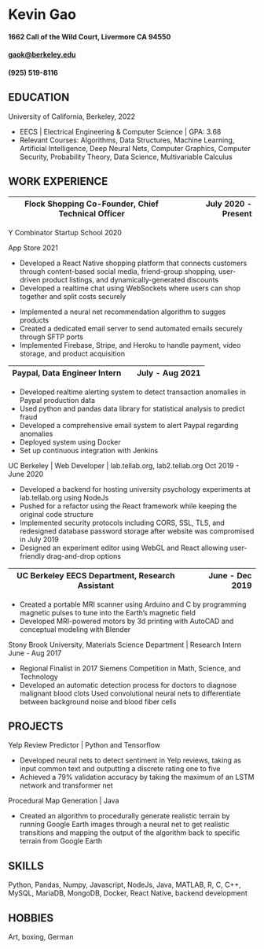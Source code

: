 

# Kevin Gao
#### 1662 Call of the Wild Court, Livermore CA 94550
#### gaok@berkeley.edu
#### (925) 519-8116

## EDUCATION
University of California, Berkeley, 2022

- EECS | Electrical Engineering & Computer Science | GPA: 3.68
- Relevant Courses: Algorithms, Data Structures, Machine Learning, Artificial Intelligence, Deep Neural Nets, Computer Graphics, Computer Security, Probability Theory, Data Science, Multivariable Calculus

## WORK EXPERIENCE
| Flock Shopping Co-Founder, Chief Technical Officer ||  July 2020 - Present |
|-|:-:|-:|

Y Combinator Startup School 2020

App Store 2021

- Developed a React Native shopping platform that connects customers through content-based social media, friend-group shopping, user-driven product listings, and dynamically-generated discounts
- Developed a realtime chat using WebSockets where users can shop together and split costs securely
* Implemented a neural net recommendation algorithm to sugges products
* Created a dedicated email server to send automated emails securely through SFTP ports
* Implemented Firebase, Stripe, and Heroku to handle payment, video storage, and product acquisition


| Paypal, Data Engineer Intern ||  July - Aug 2021 |
|-|:-:|-:|

- Developed realtime alerting system to detect transaction anomalies in Paypal production data
- Used python and pandas data library for statistical analysis to predict fraud
- Developed a comprehensive email system to alert Paypal regarding anomalies
- Deployed system using Docker
- Set up continuous integration with Jenkins

UC Berkeley | Web Developer | lab.tellab.org, lab2.tellab.org	Oct 2019 - June 2020

- Developed a backend for hosting university psychology experiments at lab.tellab.org using NodeJs
- Pushed for a refactor using the React framework while keeping the original code structure
- Implemented security protocols including CORS, SSL, TLS, and redesigned database password storage after website was compromised in July 2019
- Designed an experiment editor using WebGL and React allowing user-friendly drag-and-drop options

| UC Berkeley EECS Department, Research Assistant	|| June - Dec 2019 |
| - | :-: | -:|

- Created a portable MRI scanner using Arduino and C by programming magnetic pulses to tune into the Earth’s magnetic field
- Developed MRI-powered motors by 3d printing with AutoCAD and conceptual modeling with Blender

Stony Brook University, Materials Science Department  | Research Intern	June - Aug 2017

- Regional Finalist in 2017 Siemens Competition in Math, Science, and Technology
- Developed an automatic detection process for doctors to diagnose malignant blood clots
Used convolutional neural nets to differentiate between background noise and blood fiber cells

## PROJECTS

Yelp Review Predictor | Python and Tensorflow	

- Developed neural nets to detect sentiment in Yelp reviews, taking as input common text and outputting a discrete rating one to five
- Achieved a 79% validation accuracy by taking the maximum of an LSTM network and transformer net

Procedural Map Generation | Java	

- Created an algorithm to procedurally generate realistic terrain by running Google Earth images through a neural net to get realistic transitions and mapping the output of the algorithm back to specific terrain from Google Earth

## SKILLS

Python, Pandas, Numpy, Javascript, NodeJs, Java, MATLAB, R, C, C++, MySQL, MariaDB, MongoDB, Docker, React Native, backend development

## HOBBIES

Art, boxing, German

